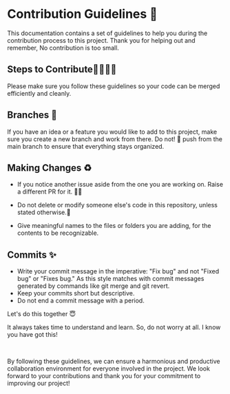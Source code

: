 # Contribution Guidelines 🙌

This documentation contains a set of guidelines to help you during the contribution process to this project. Thank you for helping out and remember, No contribution is too small.

## Steps to Contribute👩‍💻👨‍💻

Please make sure you follow these guidelines so your code can be merged efficiently and cleanly.

## Branches 🌴

If you have an idea or a feature you would like to add to this project, make sure you create a new branch and work from there. Do not! 🛑 push from the main branch to ensure that everything stays organized.

## Making Changes ♻

- If you notice another issue aside from the one you are working on. Raise a different PR for it. 🙏🏽

- Do not delete or modify someone else's code in this repository, unless stated otherwise.🙂

- Give meaningful names to the files or folders you are adding, for the contents to be recognizable.

## Commits ✨

- Write your commit message in the imperative: "Fix bug" and not "Fixed bug" or "Fixes bug." As this style matches with commit messages generated by commands like git merge and git revert.
- Keep your commits short but descriptive.
- Do not end a commit message with a period.

Let's do this together 😇

It always takes time to understand and learn. So, do not worry at all. I know you have got this!

<br>

By following these guidelines, we can ensure a harmonious and productive collaboration environment for everyone involved in the project. We look forward to your contributions and thank you for your commitment to improving our project!
